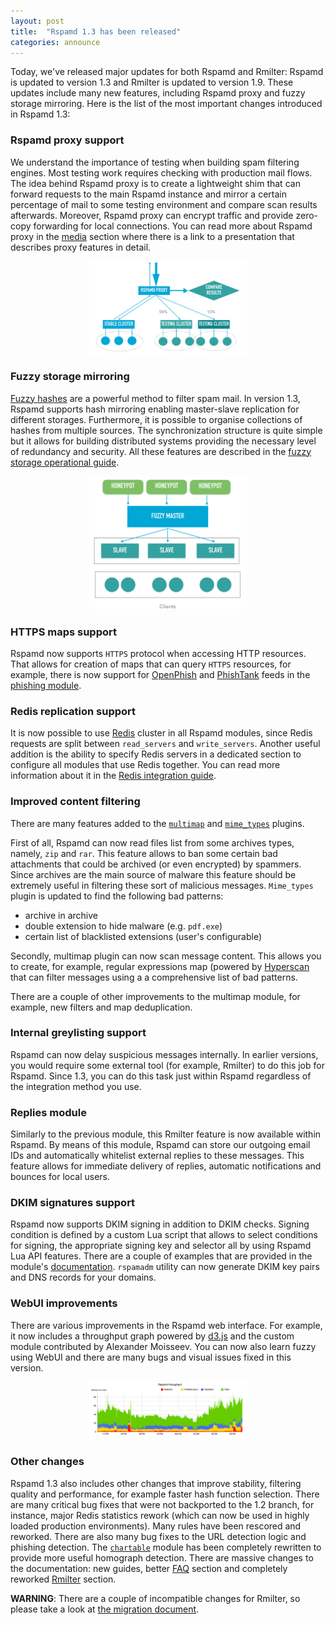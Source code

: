 ```yaml
---
layout: post
title:  "Rspamd 1.3 has been released"
categories: announce
---
```


Today, we've released major updates for both Rspamd and Rmilter: Rspamd is updated to version 1.3 and Rmilter is updated to version 1.9. These updates include many new features, including Rspamd proxy and fuzzy storage mirroring. Here is the list of the most important changes introduced in Rspamd 1.3:

### Rspamd proxy support

We understand the importance of testing when building spam filtering engines. Most testing work requires checking with production mail flows. The idea behind Rspamd proxy is to create a lightweight shim that can forward requests to the main Rspamd instance and mirror a certain percentage of mail to some testing environment and compare scan results afterwards. Moreover, Rspamd proxy can encrypt traffic and provide zero-copy forwarding for local connections. You can read more about Rspamd proxy in the [media](/media.html) section where there is a link to a presentation that describes proxy features in detail.

<center><img class="img-responsive" src="/img/rspamd_proxy.png" width="50%"></center>

### Fuzzy storage mirroring

[Fuzzy hashes](/doc/modules/fuzzy_check.html) are a powerful method to filter spam mail. In version 1.3, Rspamd supports hash mirroring enabling master-slave replication for different storages. Furthermore, it is possible to organise collections of hashes from multiple sources. The synchronization structure is quite simple but it allows for building distributed systems providing the necessary level of redundancy and security. All these features are described in the [fuzzy storage operational guide](/doc/fuzzy_storage.html).

<center><img class="img-responsive" src="/img/fuzzy_mirroring.png" width="50%"></center>

### HTTPS maps support

Rspamd now supports `HTTPS` protocol when accessing HTTP resources. That allows for creation of maps that can query `HTTPS` resources, for example, there is now support for [OpenPhish](https://openphish.com) and [PhishTank](https://phishtank.com) feeds in the [phishing module](/doc/modules/phishing.html).

### Redis replication support

It is now possible to use [Redis](https://redis.io) cluster in all Rspamd modules, since Redis requests are split between `read_servers` and `write_servers`. Another useful addition is the ability to specify Redis servers in a dedicated section to configure all modules that use Redis together. You can read more information about it in the [Redis integration guide](/doc/configuration/redis.html).

### Improved content filtering

There are many features added to the [`multimap`](/doc/modules/multimap.html) and [`mime_types`](/doc/modules/mime_types.html) plugins. 

First of all, Rspamd can now read files list from some archives types, namely, `zip` and `rar`. This feature allows to ban some certain bad attachments that could be archived (or even encrypted) by spammers. Since archives are the main source of malware this feature should be extremely useful in filtering these sort of malicious messages. `Mime_types` plugin is updated to find the following bad patterns:

* archive in archive
* double extension to hide malware (e.g. `pdf.exe`)
* certain list of blacklisted extensions (user's configurable)

Secondly, multimap plugin can now scan message content. This allows you to create, for example, regular expressions map (powered by [Hyperscan](https://01.org/hyperscan/) that can filter messages using a a comprehensive list of bad patterns.

There are a couple of other improvements to the multimap module, for example, new filters and map deduplication.

### Internal greylisting support

Rspamd can now delay suspicious messages internally. In earlier versions, you would require some external tool (for example, Rmilter) to do this job for Rspamd. Since 1.3, you can do this task just within Rspamd regardless of the integration method you use.

### Replies module

Similarly to the previous module, this Rmilter feature is now available within Rspamd. By means of this module, Rspamd can store our outgoing email IDs and automatically whitelist external replies to these messages. This feature allows for immediate delivery of replies, automatic notifications and bounces for local users.

### DKIM signatures support

Rspamd now supports DKIM signing in addition to DKIM checks. Signing condition is defined by a custom Lua script that allows to select conditions for signing, the appropriate signing key and selector all by using Rspamd Lua API features. There are a couple of examples that are provided in the module's [documentation](/doc/modules/dkim.html). `rspamadm` utility can now generate DKIM key pairs and DNS records for your domains.

### WebUI improvements

There are various improvements in the Rspamd web interface. For example, it now includes a throughput graph powered by [d3.js](https://d3js.org) and the custom module contributed by Alexander Moisseev. You can now also learn fuzzy using WebUI and there are many bugs and visual issues fixed in this version.

<center><img class="img-responsive" src="/img/rspamd_graph_webui.png" width="50%"></center>

### Other changes

Rspamd 1.3 also includes other changes that improve stability, filtering quality and performance, for example faster hash function selection. There are many critical bug fixes that were not backported to the 1.2 branch, for instance, major Redis statistics rework (which can now be used in highly loaded production environments). Many rules have been rescored and reworked. There are also many bug fixes to the URL detection logic and phishing detection. The [`chartable`](/doc/modules/chartable.html) module has been completely rewritten to provide more useful homograph detection. There are massive changes to the documentation: new guides, better [FAQ](/doc/faq.html) section and completely reworked [Rmilter](/rmilter/) section.

**WARNING**: There are a couple of incompatible changes for Rmilter, so please take a look at [the migration document](/doc/migration.html).
